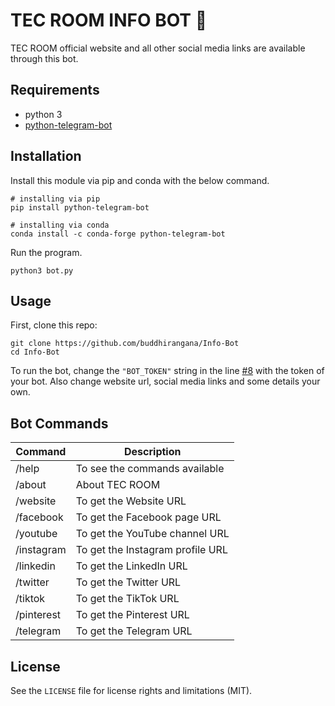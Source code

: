 # TEC ROOM INFO BOT 🤖

TEC ROOM official website and all other social media links are available through this bot.

## Requirements
- python 3
- [python-telegram-bot](https://github.com/python-telegram-bot/python-telegram-bot)

## Installation

Install this module via pip and conda with the below command.

```shell
# installing via pip
pip install python-telegram-bot

# installing via conda
conda install -c conda-forge python-telegram-bot
```

Run the program.
```
python3 bot.py
```

## Usage

First, clone this repo:

```shell
git clone https://github.com/buddhirangana/Info-Bot
cd Info-Bot
```

To run the bot, change the `"BOT_TOKEN"` string in the line <a href="https://github.com/buddhirangana/Info-Bot/blob/main/bot.py#L8">#8</a> with the token of your bot. Also change website url, social media links and some details your own. 

## Bot Commands

| Command     | Description                                          |
| -------     | ---------------------------------------------------- |
| /help       | To see the commands available                        |
| /about      | About TEC ROOM                                       |
| /website    | To get the Website URL                               |
| /facebook   | To get the Facebook page URL                         |
| /youtube    | To get the YouTube channel URL                       |
| /instagram  | To get the Instagram profile URL                     |
| /linkedin   | To get the LinkedIn URL                              |
| /twitter    | To get the Twitter URL                               |
| /tiktok     | To get the TikTok URL                                |
| /pinterest  | To get the Pinterest URL                             |
| /telegram   | To get the Telegram URL                              |

## License

See the `LICENSE` file for license rights and limitations (MIT).
